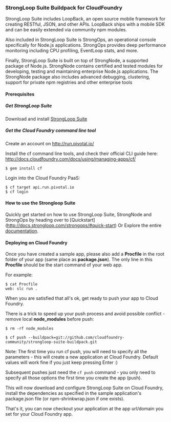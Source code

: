### StrongLoop Suite Buildpack for CloudFoundry

StrongLoop Suite includes LoopBack, an open source mobile framework for creating RESTful, JSON, and other APIs. LoopBack ships with a mobile SDK and can be easily extended via community npm modules.

Also included in StrongLoop Suite is StrongOps, an operational console specifically for Node.js applications. StrongOps provides deep performance monitoring including CPU profiling, EventLoop stats, and more.

Finally, StrongLoop Suite is built on top of StrongNode, a supported package of Node.js. StrongNode contains certified and tested modules for developing, testing and maintaining enterprise Node.js applications. The StrongNode package also includes advanced debugging, clustering, support for private npm registries and other enterprise tools

<h4> Prerequisites </h4>

<h5> Get StrongLoop Suite </h5>

Download and install [StrongLoop Suite](http://www.strongloop.com/strongloop-suite/downloads/)

<h5> Get the Cloud Foundry command line tool </h5>

Create an account on http://run.pivotal.io/

Install the cf command line tools, and check their official CLI guide here:
http://docs.cloudfoundry.com/docs/using/managing-apps/cf/

    $ gem install cf
     
Login into the Cloud Foundry PaaS:

    $ cf target api.run.pivotal.io
    $ cf login

<h4> How to use the Strongloop Suite </h4>

Quickly get started on how to use StrongLoop Suite, StrongNode and StrongOps by heading over to [Quickstart] (http://docs.strongloop.com/strongops/#quick-start)
Or 
Explore the entire [documentation](http://docs.strongloop.com/).

<h4> Deploying on Cloud Foundry </h4>

Once you have created a sample app, please also add a **Procfile** in the root folder of your app (same place as **package.json**).
The only line in this **Procfile** should be the start command of your web app.

For example:

    $ cat Procfile
    web: slc run .

When you are satisfied that all's ok, get ready to push your app to Cloud Foundry.

There is a trick to speed up your push process and avoid possible conflict - remove local **node_modules** before push:

    $ rm -rf node_modules
    
    $ cf push --buildpack=git://github.com/cloudfoundry-community/strongloop-suite-buildpack.git

Note:  The first time you run cf push, you will need to specify all the
       parameters - this will create a new application at Cloud Foundry.
       Default values will work fine if you just keep pressing Enter :)

Subsequent pushes just need the `cf push` command - you only need to
specify all those options the first time you create the app (push).

This will now download and configure StrongLoop Suite on Cloud Foundry,
install the dependencies as specified in the sample application's
package.json file (or npm-shrinkwrap.json if one exists).

That's it, you can now checkout your application at the
app url/domain you set for your Cloud Foundry app.

